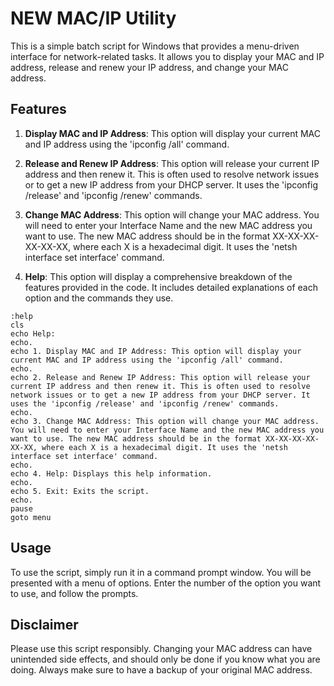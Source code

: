 # NEW MAC/IP Utility

This is a simple batch script for Windows that provides a menu-driven interface for network-related tasks. It allows you to display your MAC and IP address, release and renew your IP address, and change your MAC address.

## Features

1. **Display MAC and IP Address**: This option will display your current MAC and IP address using the 'ipconfig /all' command.

2. **Release and Renew IP Address**: This option will release your current IP address and then renew it. This is often used to resolve network issues or to get a new IP address from your DHCP server. It uses the 'ipconfig /release' and 'ipconfig /renew' commands.

3. **Change MAC Address**: This option will change your MAC address. You will need to enter your Interface Name and the new MAC address you want to use. The new MAC address should be in the format XX-XX-XX-XX-XX-XX, where each X is a hexadecimal digit. It uses the 'netsh interface set interface' command.

4. **Help**: This option will display a comprehensive breakdown of the features provided in the code. It includes detailed explanations of each option and the commands they use.
```batch
:help
cls
echo Help:
echo.
echo 1. Display MAC and IP Address: This option will display your current MAC and IP address using the 'ipconfig /all' command.
echo.
echo 2. Release and Renew IP Address: This option will release your current IP address and then renew it. This is often used to resolve network issues or to get a new IP address from your DHCP server. It uses the 'ipconfig /release' and 'ipconfig /renew' commands.
echo.
echo 3. Change MAC Address: This option will change your MAC address. You will need to enter your Interface Name and the new MAC address you want to use. The new MAC address should be in the format XX-XX-XX-XX-XX-XX, where each X is a hexadecimal digit. It uses the 'netsh interface set interface' command.
echo.
echo 4. Help: Displays this help information.
echo.
echo 5. Exit: Exits the script.
echo.
pause
goto menu
```

## Usage

To use the script, simply run it in a command prompt window. You will be presented with a menu of options. Enter the number of the option you want to use, and follow the prompts.

## Disclaimer

Please use this script responsibly. Changing your MAC address can have unintended side effects, and should only be done if you know what you are doing. Always make sure to have a backup of your original MAC address.
